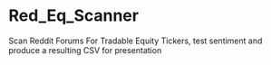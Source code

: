 # Red_Eq_Scanner
Scan Reddit Forums For Tradable Equity Tickers, test sentiment and produce a resulting CSV for presentation
